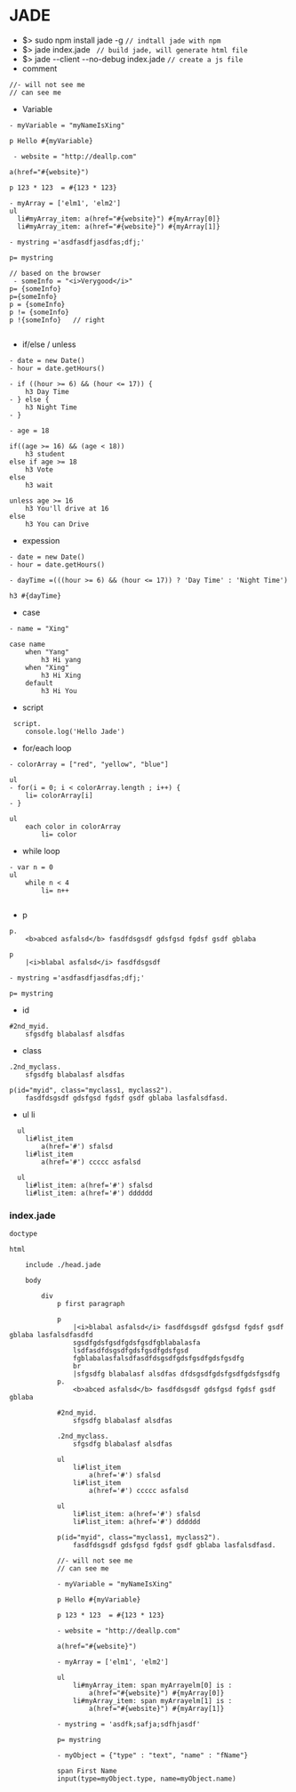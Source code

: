 # JADE
- $> sudo npm install jade -g
```// indtall jade with npm```
- $> jade index.jade 
``` // build jade, will generate html file```
- $> jade --client --no-debug index.jade 
```// create a js file```
- comment
```
//- will not see me
// can see me
```
- Variable
```
- myVariable = "myNameIsXing"
            
p Hello #{myVariable}

 - website = "http://deallp.com"

a(href="#{website}")

p 123 * 123  = #{123 * 123}

- myArray = ['elm1', 'elm2']
ul
  li#myArray_item: a(href="#{website}") #{myArray[0]}
  li#myArray_item: a(href="#{website}") #{myArray[1]}
                
- mystring ='asdfasdfjasdfas;dfj;'

p= mystring

// based on the browser
 - someInfo = "<i>Verygood</i>"
p= {someInfo}
p={someInfo}
p = {someInfo}
p != {someInfo}
p !{someInfo}   // right
            
```
- if/else  / unless
```
- date = new Date()
- hour = date.getHours()

- if ((hour >= 6) && (hour <= 17)) {
    h3 Day Time
- } else {
    h3 Night Time
- }

- age = 18

if((age >= 16) && (age < 18))
    h3 student
else if age >= 18
    h3 Vote
else 
    h3 wait
    
unless age >= 16
    h3 You'll drive at 16
else
    h3 You can Drive
```
- expession
```
- date = new Date()
- hour = date.getHours()

- dayTime =(((hour >= 6) && (hour <= 17)) ? 'Day Time' : 'Night Time')

h3 #{dayTime}
```
- case
```
- name = "Xing"
                       
case name
    when "Yang"
        h3 Hi yang
    when "Xing"
        h3 Hi Xing
    default
        h3 Hi You
```
- script
```
 script.
    console.log('Hello Jade')            
```
- for/each loop
```
- colorArray = ["red", "yellow", "blue"]

ul
- for(i = 0; i < colorArray.length ; i++) {
    li= colorArray[i]
- }

ul 
    each color in colorArray
        li= color
```
- while loop
```
- var n = 0
ul
    while n < 4
        li= n++
                    
```
- p 
```
p.
    <b>abced asfalsd</b> fasdfdsgsdf gdsfgsd fgdsf gsdf gblaba 
    
p
    |<i>blabal asfalsd</i> fasdfdsgsdf 

- mystring ='asdfasdfjasdfas;dfj;'

p= mystring

```
- id
```
#2nd_myid.
    sfgsdfg blabalasf alsdfas 
```
- class
```
.2nd_myclass.
    sfgsdfg blabalasf alsdfas 
```
```
p(id="myid", class="myclass1, myclass2").
    fasdfdsgsdf gdsfgsd fgdsf gsdf gblaba lasfalsdfasd.
```
- ul li
```
  ul
    li#list_item 
        a(href='#') sfalsd
    li#list_item 
        a(href='#') ccccc asfalsd

  ul
    li#list_item: a(href='#') sfalsd
    li#list_item: a(href='#') dddddd
```

### index.jade
```
doctype

html

    include ./head.jade

    body

        div
            p first paragraph
            
            p
                |<i>blabal asfalsd</i> fasdfdsgsdf gdsfgsd fgdsf gsdf gblaba lasfalsdfasdfd
                sgsdfgdsfgsdfgdsfgsdfgblabalasfa
                lsdfasdfdsgsdfgdsfgsdfgdsfgsd
                fgblabalasfalsdfasdfdsgsdfgdsfgsdfgdsfgsdfg
                br
                |sfgsdfg blabalasf alsdfas dfdsgsdfgdsfgsdfgdsfgsdfg
            p.
                <b>abced asfalsd</b> fasdfdsgsdf gdsfgsd fgdsf gsdf gblaba 

            #2nd_myid.
                sfgsdfg blabalasf alsdfas 

            .2nd_myclass.
                sfgsdfg blabalasf alsdfas 

            ul
                li#list_item 
                    a(href='#') sfalsd
                li#list_item 
                    a(href='#') ccccc asfalsd
            
            ul
                li#list_item: a(href='#') sfalsd
                li#list_item: a(href='#') dddddd
                    
            p(id="myid", class="myclass1, myclass2").
                fasdfdsgsdf gdsfgsd fgdsf gsdf gblaba lasfalsdfasd.

            //- will not see me
            // can see me
               
            - myVariable = "myNameIsXing"
            
            p Hello #{myVariable}
            
            p 123 * 123  = #{123 * 123}

            - website = "http://deallp.com"

            a(href="#{website}")

            - myArray = ['elm1', 'elm2']

            ul
                li#myArray_item: span myArrayelm[0] is :  
                    a(href="#{website}") #{myArray[0]}
                li#myArray_item: span myArrayelm[1] is :  
                    a(href="#{website}") #{myArray[1]}

            - mystring = 'asdfk;safja;sdfhjasdf'

            p= mystring

            - myObject = {"type" : "text", "name" : "fName"}

            span First Name
            input(type=myObject.type, name=myObject.name)

```
